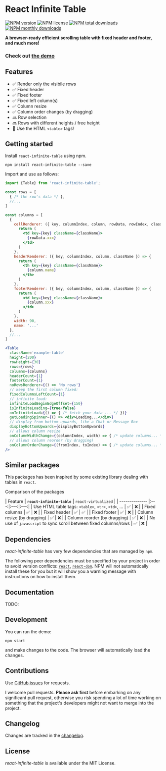 
React Infinite Table
===

[![NPM version](https://img.shields.io/npm/v/react-infinite-table.svg?style=flat)](https://www.npmjs.com/package/react-infinite-table)
![NPM license](https://img.shields.io/npm/l/react-infinite-table.svg?style=flat)
[![NPM total downloads](https://img.shields.io/npm/dt/react-infinite-table.svg?style=flat)](https://npmcharts.com/compare/react-infinite-table?minimal=true)
[![NPM monthly downloads](https://img.shields.io/npm/dm/react-infinite-table.svg?style=flat)](https://npmcharts.com/compare/react-infinite-table?minimal=true)

**A browser-ready efficient scrolling table with fixed header and footer, and much more!** 

### Check out [the demo](http://nicoladefranceschi.github.io/react-infinite-table/)

## Features

- ✅ Render only the visibile rows  
- ✅ Fixed header
- ✅ Fixed footer
- ✅ Fixed left column(s)
- ✅ Column resize
- ✅ Column order changes (by dragging)
- 🔜 Row selection
- 🔜 Rows with different heights / free height
- 🎉 Use the HTML `<table>` tags!


## Getting started

Install `react-infinite-table` using npm.

```shell
npm install react-infinite-table --save
```

Import and use as follows:

```jsx
import {Table} from 'react-infinite-table';

const rows = [
  { /* the row's data */ }, 
  //...
]

const columns = [
  { 
    cellRenderer: ({ key, columnIndex, column, rowData, rowIndex, className }) => {
      return (
        <td key={key} className={className}>
          {rowData.xxx}
        </td>
      )
    },
    headerRenderer: ({ key, columnIndex, column, className }) => {
      return (
        <th key={key} className={className}>
          {column.name}
        </th>
      )
    },
    footerRenderer: ({ key, columnIndex, column, className }) => {
      return (
        <td key={key} className={className}>
          {column.xxx}
        </td>
      )
    },
    width: 90,
    name: '...'
  },
  //...
]

<Table
  className='example-table'
  height={200}
  rowHeight={30}
  rows={rows}
  columns={columns}
  headerCount={1}
  footerCount={1}
  noRowsRenderer={() => 'No rows'}
  // keep the first column fixed:
  fixedColumnsLeftCount={1}
  // infinite load:
  infiniteLoadBeginEdgeOffset={150}
  isInfiniteLoading={true/false}
  onInfiniteLoad={() => { /* fetch your data ... */ })}
  getLoadingSpinner={() => <div>Loading...</div>}
  // display from bottom upwards, like a Chat or Message Box 
  displayBottomUpwards={displayBottomUpwards}
  // allows column resize
  onColumnWidthChange={(columnIndex, width) => { /* update columns... */ }}
  // allows column reorder (by dragging)
  onColumnOrderChange={(fromIndex, toIndex) => { /* update columns... */ }}
/>
```


## Similar packages 

This packages has been inspired by some existing library dealing with tables in `react`.

Comparison of the packages

| Feature        | **`react-infinite-table`** | `react-virtualized` |
| -------------- |:---:|:---:|:---:|
| Use HTML table tags: `<table>`, `<tr>`, `<td>`, ... | ✅ | ❌ |
| Fixed columns  | ✅ | ❌ |
| Fixed header   | ✅ | ✅ |
| Fixed footer   | ✅ | ❌ |
| Column resize (by dragging)  | ✅ | ❌ |
| Column reorder (by dragging) | ✅ | ❌ |
| No use of `javascript` to sync scroll between fixed columns/rows | ✅ | ❌ |


## Dependencies

_react-infinite-table_ has very few dependencies that are managed by `npm`.

The following peer dependencies must be specified by your project in order to avoid version conflicts:
[`react`](https://www.npmjs.com/package/react),
[`react-dom`](https://www.npmjs.com/package/react-dom).
NPM will not automatically install these for you but it will show you a warning message with instructions on how to install them.


## Documentation

TODO: 


## Development

You can run the demo: 

```shell
npm start
```

and make changes to the code. The browser will automatically load the changes.

## Contributions

Use [GitHub issues](https://github.com/nicoladefranceschi/react-infinite-table/issues) for requests.

I welcome pull requests. **Please ask first** before embarking on any significant pull request, otherwise you risk spending a lot of time working on something that the project's developers might not want to merge into the project.


## Changelog

Changes are tracked in the [changelog](https://github.com/nicoladefranceschi/react-infinite-table/blob/master/CHANGELOG.md).


## License

_react-infinite-table_ is available under the MIT License.
